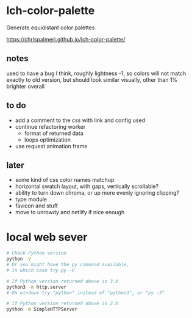 # lch-color-palette

Generate equidistant color palettes

https://chrispalmeri.github.io/lch-color-palette/

## notes

used to have a bug I think, roughly lightness -1, so colors will not match exactly
to old version, but should look similar visually, other than 1% brighter overall

## to do

  * add a comment to the css with link and config used
  * continue refactoring worker
    * format of returned data
    * loops optimization
  * use request animation frame

## later

  * some kind of css color names matchup
  * horizontal swatch layout, with gaps, vertically scrollable?
  * ability to turn down chroma, or up more evenly ignoring clipping?
  * type module
  * favicon and stuff
  * move to unrowdy and netlify if nice enough

# local web sever

```bash
# Check Python version
python -V
# Or you might have the py command available,
# in which case try py -V

# If Python version returned above is 3.X
python3 -m http.server
# On windows try "python" instead of "python3", or "py -3"

# If Python version returned above is 2.X
python -m SimpleHTTPServer
```
